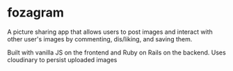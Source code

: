 # fozagram
A picture sharing app that allows users to post images and interact with other user's images by commenting, dis/liking, and saving them.

Built with vanilla JS on the frontend and Ruby on Rails on the backend.
Uses cloudinary to persist uploaded images
